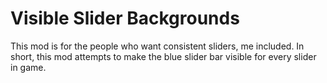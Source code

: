 # Visible Slider Backgrounds

This mod is for the people who want consistent sliders, me included. In short, this mod attempts to make the blue slider bar visible for every slider in game.
